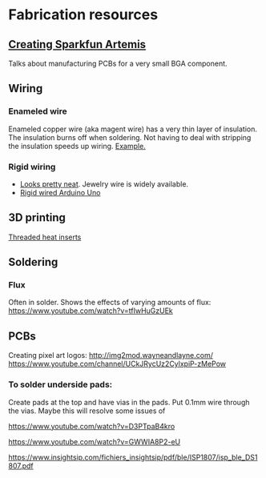 # Fabrication resources

## [Creating Sparkfun Artemis](https://www.sparkfun.com/news/3122)
Talks about manufacturing PCBs for a very small BGA component.

## Wiring
### Enameled wire
Enameled copper wire (aka magent wire) has a very thin layer of insulation. 
The insulation burns off when soldering.
Not having to deal with stripping the insulation speeds up wiring.
[Example.](https://www.reddit.com/r/MechanicalKeyboards/comments/absurp/psa_hand_wiring_tip_you_can_use_thin_enameled/)

### Rigid wiring
- [Looks pretty neat](https://geekhack.org/index.php?topic=95382.0). Jewelry wire is widely available. 
- [Rigid wired Arduino Uno](https://www.instagram.com/p/B7soKG8nTTo/)

## 3D printing
[Threaded heat inserts](https://hackaday.com/2019/02/28/threading-3d-printed-parts-how-to-use-heat-set-inserts/)

## Soldering
### Flux

Often in solder.
Shows the effects of varying amounts of flux: https://www.youtube.com/watch?v=tfIwHuGzUEk

## PCBs
Creating pixel art logos: http://img2mod.wayneandlayne.com/
https://www.youtube.com/channel/UCkJRycUz2CylxpiP-zMePow

### To solder underside pads:
Create pads at the top and have vias in the pads. 
Put 0.1mm wire through the vias. 
Maybe this will resolve some issues of 

https://www.youtube.com/watch?v=D3PTpaB4kro

https://www.youtube.com/watch?v=GWWIA8P2-eU


https://www.insightsip.com/fichiers_insightsip/pdf/ble/ISP1807/isp_ble_DS1807.pdf
